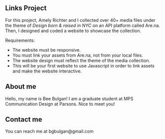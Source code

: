<h2>Links Project</h2>
<p>
For this project, Amely Richter and I collected over 40+ media files under the theme of <i>Design born & raised in NYC</i> on an API platform called Are.na. 
Then, I designed and coded a website to showcase the collection. 
<p>Requirements:</p>
<ul>
  <li>The website must be responsive.</li>
  <li>You must link your assets from Are.na, not from your local files.</li>
  <li>The website design must reflect the theme of the media collection.</li>
  <li>This will be your first website to use Javascript in order to link assets and make the website interactive.</li>
</ul>
<h2>About me</h2>
<p>Hello, my name is Bee Bulgan! I am a graduate student at MPS Communication Design at Parsons. Nice to meet you!</p>
<h2>Contact me</h2>
<p>You can reach me at bgbulgan@gmail.com</p>
